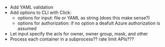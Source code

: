 - Add YAML validation
- Add options to CLI with Click:
    - options for input: file or YAML as string (does this make sense?)
    - options for authorization: if no option a deafult Azure authorization is assumed
- Let input specify the acls for owner, owner group, mask, and other
- Process each container in a subprocess?? rate limit APIs???